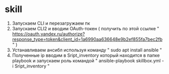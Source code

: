 # skill
1) Запускаем CLI и перезагружаем пк
2) Запускаем CLI2 и вводим OAuth-токен ( получить по этой ссылке " https://oauth.yandex.ru/authorize?response_type=token&client_id=1a6990aa636648e9b2ef855fa7bec2fb " )
3) Устанавливаем ансибл используя команду " sudo apt install ansible "
4) Полученные ip вводим в Sript_inventory который находится в папке playbook и запускаем роль командой " ansible-playbook skillbox.yml -i Sript_inventory "
